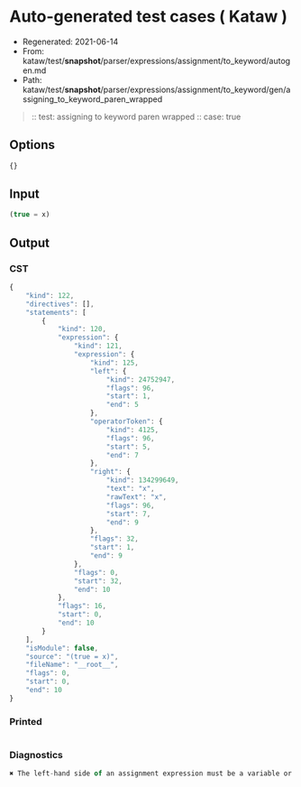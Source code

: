 # Auto-generated test cases ( Kataw )
- Regenerated: 2021-06-14
- From: kataw/test/__snapshot__/parser/expressions/assignment/to_keyword/autogen.md
- Path: kataw/test/__snapshot__/parser/expressions/assignment/to_keyword/gen/assigning_to_keyword_paren_wrapped
> :: test: assigning to keyword paren wrapped
> :: case: true
## Options

`````js
{}
`````
## Input

`````js
(true = x)
`````
## Output

### CST

```javascript
{
    "kind": 122,
    "directives": [],
    "statements": [
        {
            "kind": 120,
            "expression": {
                "kind": 121,
                "expression": {
                    "kind": 125,
                    "left": {
                        "kind": 24752947,
                        "flags": 96,
                        "start": 1,
                        "end": 5
                    },
                    "operatorToken": {
                        "kind": 4125,
                        "flags": 96,
                        "start": 5,
                        "end": 7
                    },
                    "right": {
                        "kind": 134299649,
                        "text": "x",
                        "rawText": "x",
                        "flags": 96,
                        "start": 7,
                        "end": 9
                    },
                    "flags": 32,
                    "start": 1,
                    "end": 9
                },
                "flags": 0,
                "start": 32,
                "end": 10
            },
            "flags": 16,
            "start": 0,
            "end": 10
        }
    ],
    "isModule": false,
    "source": "(true = x)",
    "fileName": "__root__",
    "flags": 0,
    "start": 0,
    "end": 10
}
```

### Printed

```javascript

```

### Diagnostics

```javascript
✖ The left-hand side of an assignment expression must be a variable or a property access - start: 5, end: 7

```

